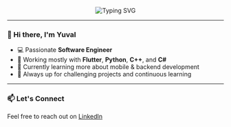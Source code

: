 <p align="center">
  <img src="https://readme-typing-svg.demolab.com?font=Fira+Code&duration=4000&pause=500&color=F75C7E&center=true&vCenter=true&width=435&lines=Software+Engineer+%F0%9F%92%BB;Flutter+%7C+Python+%7C+C%2B%2B+%7C+C%23;Welcome+to+my+GitHub+%F0%9F%92%AB" alt="Typing SVG" />
</p>

---

### 👋 Hi there, I'm Yuval

- 💻 Passionate **Software Engineer**  
- 🔧 Working mostly with **Flutter**, **Python**, **C++**, and **C#**  
- 🌱 Currently learning more about mobile & backend development  
- 🚀 Always up for challenging projects and continuous learning  

---

### 📫 Let's Connect

Feel free to reach out on [LinkedIn](https://linkedin.com/in/yourprofile)
